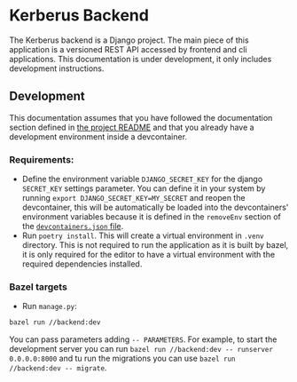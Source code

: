 # Kerberus Backend

The Kerberus backend is a Django project. The main piece of this application is a versioned REST API accessed by frontend and cli applications. This documentation is under development, it only includes development instructions.

## Development
This documentation assumes that you have followed the documentation section defined in [the project README](https://github.com/dloez/kerberus/blob/main/README.md) and that you already have a development environment inside a devcontainer.

### Requirements:
- Define the environment variable `DJANGO_SECRET_KEY` for the django `SECRET_KEY` settings parameter. You can define it in your system by running `export DJANGO_SECRET_KEY=MY_SECRET` and reopen the devcontainer, this will be automatically be loaded into the devcontainers' environment variables because it is defined in the `removeEnv` section of the [`devcontainers.json` file](https://github.com/dloez/kerberus/blob/main/.devcontainer.json).
- Run `poetry install`. This will create a virtual environment in `.venv` directory. This is not required to run the application as it is built by bazel, it is only required for the editor to have a virtual environment with the required dependencies installed.

### Bazel targets
- Run `manage.py`:
```bash
bazel run //backend:dev
```

You can pass parameters adding `-- PARAMETERS`. For example, to start the development server you can run `bazel run //backend:dev -- runserver 0.0.0.0:8000` and tu run the migrations you can use `bazel run //backend:dev -- migrate`.
